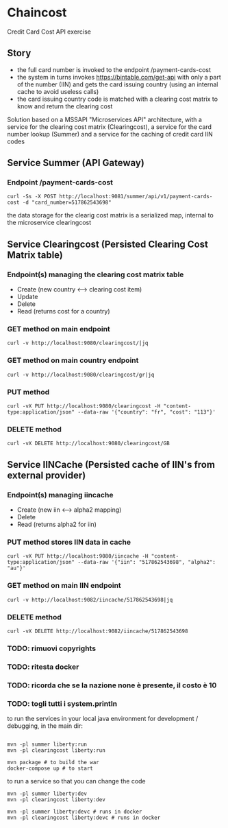 # Chaincost
Credit Card Cost API exercise 

## Story
- the full card number is invoked to the endpoint /payment-cards-cost 
- the system in turns invokes https://bintable.com/get-api with only a part of the number (IIN) and gets the card issuing country (using an internal cache to avoid useless calls) 
- the card issuing country code is matched with a clearing cost matrix to know and return the clearing cost 

Solution based on a MSSAPI "Microservices API" architecture, with a service for the clearing cost matrix (Clearingcost), a service for the card number lookup (Summer) and a service for the caching of credit card IIN codes

## Service Summer (API Gateway) 
### Endpoint /payment-cards-cost 

```
curl -Ss -X POST http://localhost:9081/summer/api/v1/payment-cards-cost -d "card_number=517862543698"
```

the data storage for the clearig cost matrix is a serialized map, internal to the microservice clearingcost

## Service Clearingcost (Persisted Clearing Cost Matrix table)
### Endpoint(s) managing the clearing cost matrix table
- Create (new country <--> clearing cost item)
- Update 
- Delete
- Read (returns cost for a country)

### GET method on main endpoint
```
curl -v http://localhost:9080/clearingcost/|jq
```

### GET method on main country endpoint
```
curl -v http://localhost:9080/clearingcost/gr|jq
```

### PUT method
```
curl -vX PUT http://localhost:9080/clearingcost -H "content-type:application/json" --data-raw '{"country": "fr", "cost": "113"}'
```

### DELETE method
```
curl -vX DELETE http://localhost:9080/clearingcost/GB
```

## Service IINCache (Persisted cache of IIN's from external provider)
### Endpoint(s) managing iincache
- Create (new iin <--> alpha2 mapping)
- Delete
- Read (returns alpha2 for iin)

### PUT method stores IIN data in cache
```
curl -vX PUT http://localhost:9080/iincache -H "content-type:application/json" --data-raw '{"iin": "517862543698", "alpha2": "au"}'
```

### GET method on main IIN endpoint
```
curl -v http://localhost:9082/iincache/517862543698|jq
```

### DELETE method
```
curl -vX DELETE http://localhost:9082/iincache/517862543698
```

### TODO: rimuovi copyrights
### TODO: ritesta docker
### TODO: ricorda che se la nazione none è presente, il costo è 10
### TODO: togli tutti i system.println


to run the services in your local java environment for development / debugging, in the main dir:
```

mvn -pl summer liberty:run
mvn -pl clearingcost liberty:run

mvn package # to build the war
docker-compose up # to start
```

to run a service so that you can change the code

```
mvn -pl summer liberty:dev
mvn -pl clearingcost liberty:dev

mvn -pl summer liberty:devc # runs in docker
mvn -pl clearingcost liberty:devc # runs in docker

```
